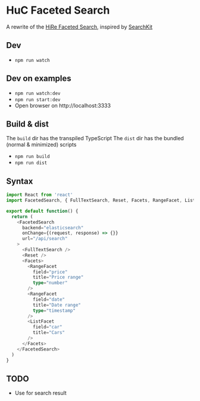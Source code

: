 # HuC Faceted Search

A rewrite of the [HiRe Faceted Search](https://github.com/huygensing/hire-faceted-search), inspired by [SearchKit](http://searchkit.co)

## Dev

- `npm run watch`

## Dev on examples

- `npm run watch:dev`
- `npm run start:dev`
- Open browser on http://localhost:3333

## Build & dist
The `build` dir has the transpiled TypeScript
The `dist` dir has the bundled (normal & minimized) scripts

- `npm run build`
- `npm run dist`

## Syntax
```typescript
import React from 'react'
import FacetedSearch, { FullTextSearch, Reset, Facets, RangeFacet, ListFacet } from 'huc-faceted-search'

export default function() {
  return (
    <FacetedSearch
      backend="elasticsearch"
      onChange={(request, response) => {}}
      url="/api/search"
    >
      <FullTextSearch />
      <Reset />
      <Facets>
        <RangeFacet
          field="price"
          title="Price range"
          type="number"
        />
        <RangeFacet
          field="date"
          title="Date range"
          type="timestamp"
        />
        <ListFacet
          field="car"
          title="Cars"
        />
      </Facets>
    </FacetedSearch>
  )
}
```

## TODO
- Use <a> for search result
